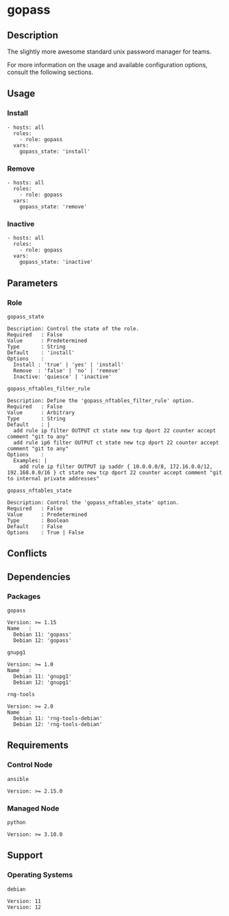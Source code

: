 # gopass

## Description

The slightly more awesome standard unix password manager for teams.

For more information on the usage and available configuration options,
consult the following sections.

## Usage

### Install

```
- hosts: all
  roles:
    - role: gopass
  vars:
    gopass_state: 'install'
```

### Remove

```
- hosts: all
  roles:
    - role: gopass
  vars:
    gopass_state: 'remove'
```

### Inactive

```
- hosts: all
  roles:
    - role: gopass
  vars:
    gopass_state: 'inactive'
```

## Parameters

### Role

`gopass_state`

    Description: Control the state of the role.
    Required   : False
    Value      : Predetermined
    Type       : String
    Default    : 'install'
    Options    :
      Install : 'true' | 'yes' | 'install'
      Remove  : 'false' | 'no' | 'remove'
      Inactive: 'quiesce' | 'inactive'

`gopass_nftables_filter_rule`

    Description: Define the 'gopass_nftables_filter_rule' option.
    Required   : False
    Value      : Arbitrary
    Type       : String
    Default    : |
      add rule ip filter OUTPUT ct state new tcp dport 22 counter accept comment "git to any"
      add rule ip6 filter OUTPUT ct state new tcp dport 22 counter accept comment "git to any"
    Options    :
      Examples: |
        add rule ip filter OUTPUT ip saddr { 10.0.0.0/8, 172.16.0.0/12, 192.168.0.0/16 } ct state new tcp dport 22 counter accept comment "git to internal private addresses"

`gopass_nftables_state`

    Description: Control the 'gopass_nftables_state' option.
    Required   : False
    Value      : Predetermined
    Type       : Boolean
    Default    : False
    Options    : True | False

## Conflicts

## Dependencies

### Packages

`gopass`

    Version: >= 1.15
    Name   :
      Debian 11: 'gopass'
      Debian 12: 'gopass'

`gnupg1`

    Version: >= 1.0
    Name   :
      Debian 11: 'gnupg1'
      Debian 12: 'gnupg1'

`rng-tools`

    Version: >= 2.0
    Name   :
      Debian 11: 'rng-tools-debian'
      Debian 12: 'rng-tools-debian'

## Requirements

### Control Node

`ansible`

    Version: >= 2.15.0

### Managed Node

`python`

    Version: >= 3.10.0

## Support

### Operating Systems

`debian`

    Version: 11
    Version: 12
